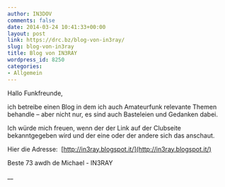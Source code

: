 ```yaml
---
author: IN3DOV
comments: false
date: 2014-03-24 10:41:33+00:00
layout: post
link: https://drc.bz/blog-von-in3ray/
slug: blog-von-in3ray
title: Blog von IN3RAY
wordpress_id: 8250
categories:
- Allgemein
---
```


Hallo Funkfreunde,

ich betreibe einen Blog in dem ich auch Amateurfunk relevante Themen behandle – aber nicht nur, es sind auch Basteleien und Gedanken dabei.

Ich würde mich freuen, wenn der der Link auf der Clubseite bekanntgegeben wird und der eine oder der andere sich das anschaut.

Hier die Adresse:  [http://in3ray.blogspot.it/](http://in3ray.blogspot.it/)

Beste 73 awdh de Michael - IN3RAY

__
